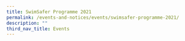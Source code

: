 ```yaml
---
title: SwimSafer Programme 2021
permalink: /events-and-notices/events/swimsafer-programme-2021/
description: ""
third_nav_title: Events
---
```


